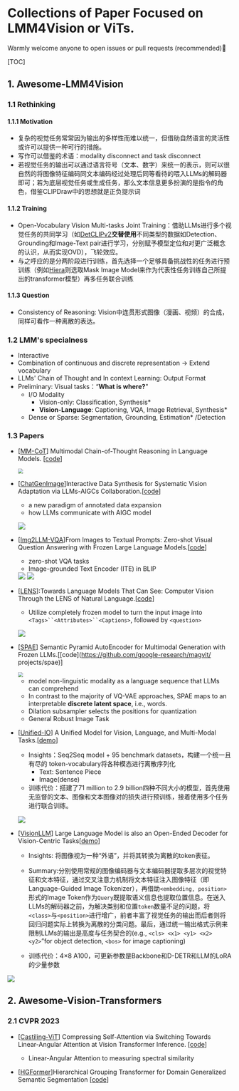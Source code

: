 # Collections of Paper Focused on LMM4Vision or ViTs.

Warmly welcome anyone to open issues or pull requests (recommended):hugs:

[TOC]

## 1. Awesome-LMM4Vision

### 1.1 Rethinking

#### 1.1.1 Motivation

- 复杂的视觉任务常常因为输出的多样性而难以统一，但借助自然语言的灵活性或许可以提供一种可行的措施。
- 写作可以借鉴的术语：modality disconnect and task disconnect
- 若视觉任务的输出可以通过语言符号（文本、数字）来统一的表示，则可以很自然的将图像特征编码同文本编码经过处理后同等看待的喂入LLMs的解码器即可；若为底层视觉任务或生成任务，那么文本信息更多扮演的是指令的角色，借鉴CLIPDraw中的思想就是正负提示词

#### 1.1.2 Training

- Open-Vocabulary Vision Multi-tasks Joint Training：借助LLMs进行多个视觉任务的共同学习（如[DetCLIPv2](https://arxiv.org/pdf/2304.04514.pdf)**交替使用**不同类型的数据如Detection、Grounding和Image-Text pair进行学习，分别赋予模型定位和对更广泛概念的认识，从而实现OVD），飞轮效应。
- 与之呼应的是分两阶段进行训练，首先选择一个足够具备挑战性的任务进行预训练（例如[Hiera](https://arxiv.org/abs/2306.00989)则选取Mask Image Model来作为代表性任务训练自己所提出的transformer模型）再多任务联合训练

#### 1.1.3 Question

- Consistency of Reasoning: Vision中连贯形式图像（漫画、视频）的合成，同样可看作一种离散的表达。

### 1.2 LMM's specialness 

- Interactive
- Combination of continuous and discrete representation -> Extend vocabulary
- LLMs' Chain of Thought and In context Learning: Output Format
- Preliminary: Visual tasks：“**What is where?**"
  - I/O Modality
    - Vision-only: Classification, Synthesis* 
    - **Vision-Language**: Captioning, VQA, Image Retrieval, Synthesis* 
  - Dense or Sparse: Segmentation, Grounding, Estimation* /Detection

### 1.3 Papers

- [[MM-CoT](https://arxiv.org/pdf/2302.00923.pdf)] Multimodal Chain-of-Thought Reasoning in Language Models. [[code](https://github.com/amazon-science/mm-cot
  )]

  <img src="./figs/MM-CoT.png" style="zoom:67%;" />

- [[ChatGenImage](http://arxiv.org/abs/2305.12799)]Interactive Data Synthesis for Systematic Vision Adaptation via LLMs-AIGCs Collaboration.[[code](https://github.com/Yuqifan1117/Labal-Anything-Pipeline)]
  
  - a new paradigm of annotated data expansion
  - how LLMs communicate with AIGC model
  
  ![](./figs/ChatImgGen.png)
  
- [[Img2LLM-VQA](https://arxiv.org/pdf/2212.10846.pdf)]From Images to Textual Prompts: Zero-shot Visual Question Answering with Frozen Large Language Models.[[code](https://github.com/salesforce/LAVIS/tree/main/projects/img2llm-vqa)]

  - zero-shot VQA tasks
  - Image-grounded Text Encoder (ITE) in BLIP

  <img src="./figs/Img2LLM.png" style="zoom:100%;" />

  <img src="./figs/Img2LLM-01.png" style="zoom:100%;" />

- [[LENS](https://arxiv.org/pdf/2306.16410.pdf)]:Towards Language Models That Can See: Computer Vision Through the LENS of Natural Language.[[code](https://github.com/ContextualAI/lens)]
  
  - Utilize completely frozen model to turn the input image into `<Tags>``<Attributes>``<Captions>`, followed by `<question>` 
  
  ![](./figs/LENS.png)
  
- [[SPAE](http://arxiv.org/abs/2306.17842)] Semantic Pyramid AutoEncoder for Multimodal Generation with Frozen LLMs.[[code](https://github.com/google-research/magvit/ projects/spae)]
  
  <img src="./figs/SPAE.png" style="zoom:67%;" />
  
  - model non-linguistic modality as a language sequence that LLMs can comprehend
  - In contrast to the majority of VQ-VAE approaches, SPAE maps to an interpretable **discrete latent space**, i.e., words.
  - Dilation subsampler selects the positions for quantization
  - General Robust Image Task
  
- [[Unified-IO](https://arxiv.org/abs/2206.08916)] A Unified Model for Vision, Language, and Multi-Modal Tasks.[[demo](https://unified-io.allenai.org/)]

  - Insights：Seq2Seq model + 95 benchmark datasets，构建一个统一且有尽的 token-vocabulary将各种模态进行离散序列化
    - Text: Sentence Piece
    - Image(dense)
  - 训练代价：搭建了71 million to 2.9 billion四种不同大小的模型，首先使用无监督的文本、图像和文本图像对的损失进行预训练，接着使用多个任务进行联合训练。

  ![](./figs/Unified-IO.png)

- [[VisionLLM](https://arxiv.org/abs/2305.11175)] Large Language Model is also an Open-Ended Decoder for Vision-Centric Tasks[[demo](https://igpt.opengvlab.com/)]

  - Insights: 将图像视为一种“外语”，并将其转换为离散的token表征。

  - Summary:分别使用常规的图像编码器与文本编码器提取多层次的视觉特征和文本特征，通过交叉注意力机制将文本特征注入图像特征（即Language-Guided Image Tokenizer），再借助`<embedding, position>`形式的Image Token作为`Query`既提取语义信息也提取位置信息。在送入LLMs的解码器之前，为解决类别和位置`token`数量不足的问题，将`<class>`与`<position>`进行增广，前者丰富了视觉任务的输出而后者则将回归问题实际上转换为离散的分类问题。最后，通过统一输出格式示例来限制LLMs的输出是高度与任务契合的(e.g., `<cls> <x1> <y1> <x2> <y2>`”for object detection, `<bos>` for image captioning)

  - 训练代价：4$\times$8 A100，可更新参数是Backbone和D-DETR和LLM的LoRA的少量参数

  

![](./figs/LLMVision.png)

## 2. Awesome-Vision-Transformers

### 2.1 CVPR 2023

- [[Castiling-ViT](https://openaccess.thecvf.com/content/CVPR2023/papers/You_Castling-ViT_Compressing_Self-Attention_via_Switching_Towards_Linear-Angular_Attention_at_Vision_CVPR_2023_paper.pdf)] Compressing Self-Attention via Switching Towards Linear-Angular Attention at Vision Transformer Inference. [[code](https://www.haoranyou.com/castling-vit/)]
  - Linear-Angular Attention to measuring spectral similarity

- [[HGFormer](https://openaccess.thecvf.com/content/CVPR2023/papers/Ding_HGFormer_Hierarchical_Grouping_Transformer_for_Domain_Generalized_Semantic_Segmentation_CVPR_2023_paper.pdf)]Hierarchical Grouping Transformer for Domain Generalized Semantic Segmentation [[code](https://github.com/dingjiansw101/HGFormer)]

